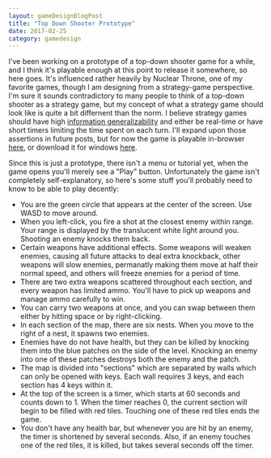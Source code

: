 ```yaml
---
layout: gameDesignBlogPost
title: "Top Down Shooter Prototype"
date: 2017-02-25
category: gamedesign
---
```

I've been working on a prototype of a top-down shooter game for a while, and I think it's playable enough at this point to release it somewhere, so here goes. It's influenced rather heavily by Nuclear Throne, one of my favorite games, though I am designing from a strategy-game perspective. I'm sure it sounds contradictory to many people to think of a top-down shooter as a strategy game, but my concept of what a strategy game should look like is quite a bit differnent than the norm. I believe strategy games should have high [information generalizability](https://ethanhoeppner.github.io/gamedesign/information-generalizability.html) and either be real-time or have short timers limiting the time spent on each turn. I'll expand upon those assertions in future posts, but for now the game is playable in-browser [here](https://ethanhoeppner.github.io/gameFiles/topDownShooterPrototype1/bin/), or download it for windows [here](https://ethanhoeppner.github.io/gameFiles/topDownShooterPrototype1/TDS_prototype.zip).

Since this is just a prototype, there isn't a menu or tutorial yet, when the game opens you'll merely see a "Play" button. Unfortunately the game isn't completely self-explanatory, so here's some stuff you'll probably need to know to be able to play decently:

- You are the green circle that appears at the center of the screen. Use WASD to move around.
- When you left-click, you fire a shot at the closest enemy within range. Your range is displayed by the translucent white light around you. Shooting an enemy knocks them back.
- Certain weapons have additional effects. Some weapons will weaken enemies, causing all future attacks to deal extra knockback, other weapons will slow enemies, permanatly making them move at half their normal speed, and others will freeze enemies for a period of time.
- There are two extra weapons scattered throughout each section, and every weapon has limited ammo. You'll have to pick up weapons and manage ammo carefully to win.
- You can carry two weapons at once, and you can swap between them either by hitting space or by right-clicking.
- In each section of the map, there are six nests. When you move to the right of a nest, it spawns two enemies.
- Enemies have do not have health, but they can be killed by knocking them into the blue patches on the side of the level. Knocking an enemy into one of these patches destroys both the enemy and the patch.
- The map is divided into "sections" which are separated by walls which can only be opened with keys. Each wall requires 3 keys, and each section has 4 keys within it.
- At the top of the screen is a timer, which starts at 60 seconds and counts down to 1. When the timer reaches 0, the current section will begin to be filled with red tiles. Touching one of these red tiles ends the game.
- You don't have any health bar, but whenever you are hit by an enemy, the timer is shortened by several seconds. Also, if an enemy touches one of the red tiles, it is killed, but takes several seconds off the timer.
